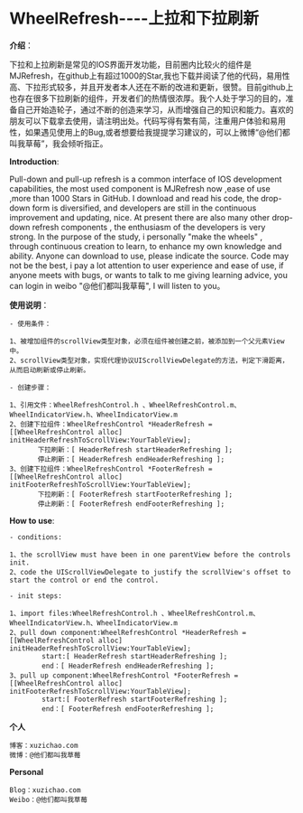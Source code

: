 # WheelRefresh----上拉和下拉刷新

**介绍**：



下拉和上拉刷新是常见的IOS界面开发功能，目前圈内比较火的组件是MJRefresh，在github上有超过1000的Star,我也下载并阅读了他的代码，易用性高、下拉形式较多，并且开发者本人还在不断的改进和更新，很赞。目前github上也存在很多下拉刷新的组件，开发者们的热情很浓厚。我个人处于学习的目的，准备自己开始造轮子，通过不断的创造来学习，从而增强自己的知识和能力。喜欢的朋友可以下载拿去使用，请注明出处。代码写得有繁有简，注重用户体验和易用性，如果遇见使用上的Bug,或者想要给我提提学习建议的，可以上微博“@他们都叫我草莓”，我会倾听指正。



**Introduction**:


Pull-down and pull-up refresh is a common interface of IOS development capabilities, the most used component is MJRefresh now ,ease of use ,more than 1000 Stars in GitHub. I download and read his code,  the drop-down form is diversified, and developers are still in the continuous improvement and updating, nice. At present there are also many other drop-down refresh components , the enthusiasm of the developers is very strong. In the purpose of the study, i personally "make the wheels" , through continuous creation to learn, to enhance my own knowledge and ability. Anyone can download to use, please indicate the source. Code may not be the best, i pay a lot attention to user experience and ease of use, if anyone meets with bugs, or wants to talk to me giving learning advice, you can login in weibo "@他们都叫我草莓", I will listen to you。




**使用说明**：

    - 使用条件：
    
    1、被增加组件的scrollView类型对象，必须在组件被创建之前，被添加到一个父元素View中。
    2、scrollView类型对象，实现代理协议UIScrollViewDelegate的方法，判定下滑距离，从而启动刷新或停止刷新。
    
    - 创建步骤：
    
    1、引用文件：WheelRefreshControl.h 、WheelRefreshControl.m、WheelIndicatorView.h、WheelIndicatorView.m
    2、创建下拉组件：WheelRefreshControl *HeaderRefresh = [[WheelRefreshControl alloc] initHeaderRefreshToScrollView:YourTableView];
           下拉刷新：[ HeaderRefresh startHeaderRefreshing ];
           停止刷新：[ HeaderRefresh endHeaderRefreshing ];
    3、创建下拉组件：WheelRefreshControl *FooterRefresh = [[WheelRefreshControl alloc] initFooterRefreshToScrollView:YourTableView];
           下拉刷新：[ FooterRefresh startFooterRefreshing ];
           停止刷新：[ FooterRefresh endFooterRefreshing ];




**How to use**:

    - conditions:

    1、the scrollView must have been in one parentView before the controls init.
    2、code the UIScrollViewDelegate to justify the scrollView's offset to start the control or end the control.

    - init steps:
    
    1、import files:WheelRefreshControl.h 、WheelRefreshControl.m、WheelIndicatorView.h、WheelIndicatorView.m
    2、pull down component:WheelRefreshControl *HeaderRefresh = [[WheelRefreshControl alloc] initHeaderRefreshToScrollView:YourTableView];
            start:[ HeaderRefresh startHeaderRefreshing ];
            end：[ HeaderRefresh endHeaderRefreshing ];
    3、pull up component:WheelRefreshControl *FooterRefresh = [[WheelRefreshControl alloc] initFooterRefreshToScrollView:YourTableView];
            start:[ FooterRefresh startFooterRefreshing ];
            end：[ FooterRefresh endFooterRefreshing ];




**个人**

    博客：xuzichao.com
    微博：@他们都叫我草莓
    


**Personal**

    Blog：xuzichao.com
    Weibo：@他们都叫我草莓
    
    
